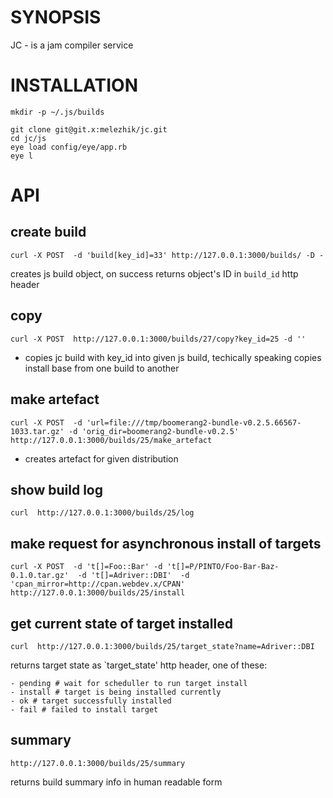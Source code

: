 # SYNOPSIS
JC - is a jam compiler service


# INSTALLATION


    mkdir -p ~/.js/builds

    git clone git@git.x:melezhik/jc.git
    cd jc/js
    eye load config/eye/app.rb
    eye l


# API

## create build


    curl -X POST  -d 'build[key_id]=33' http://127.0.0.1:3000/builds/ -D -

creates js build object, on success returns object's ID in `build_id` http header


## copy

    curl -X POST  http://127.0.0.1:3000/builds/27/copy?key_id=25 -d ''

- copies jc build with key_id into given js build, techically speaking copies install base from one build to another 


## make artefact

    curl -X POST  -d 'url=file:///tmp/boomerang2-bundle-v0.2.5.66567-1033.tar.gz' -d 'orig_dir=boomerang2-bundle-v0.2.5' http://127.0.0.1:3000/builds/25/make_artefact    

- creates artefact for given distribution 


## show build log

    curl  http://127.0.0.1:3000/builds/25/log

## make request for asynchronous install of targets

    curl -X POST  -d 't[]=Foo::Bar' -d 't[]=P/PINTO/Foo-Bar-Baz-0.1.0.tar.gz'  -d 't[]=Adriver::DBI'  -d 'cpan_mirror=http://cpan.webdev.x/CPAN' http://127.0.0.1:3000/builds/25/install

## get current state of  target installed

    curl  http://127.0.0.1:3000/builds/25/target_state?name=Adriver::DBI

returns target state as `target_state' http header, one of these:

    - pending # wait for scheduller to run target install
    - install # target is being installed currently 
    - ok # target successfully installed
    - fail # failed to install target


## summary

    http://127.0.0.1:3000/builds/25/summary 

returns build summary info in human readable form

